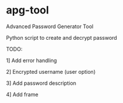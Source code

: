 apg-tool
========

Advanced Password Generator Tool

Python script to create and decrypt password

TODO:

1] Add error handling

2] Encrypted username (user option)

3] Add password description

4] Add frame
